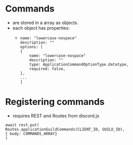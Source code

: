 # Commands

- are stored in a array as objects.
- each object has properties:
  - ```
    name: "lowercase-nospace"
    description: ""
    options: [
    {
        name: "lowercase-nospace"
        description: ""
        type: ApplicationCommandOptionType.datatype,
        required: false,
    },
    ...
    ]
    ```

# Registering commands

- requires REST and Routes from discord.js

```
await rest.put(
Routes.applicationGuildCommands(CLIENT_ID, GUILD_ID),
{ body: COMMANDS_ARRAY}
)
```
